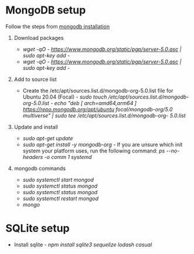 # MongoDB setup

Follow the steps from [mongodb installation](https://docs.mongodb.com/manual/tutorial/install-mongodb-on-ubuntu/)

1. Download packages
    - *wget -qO - https://www.mongodb.org/static/pgp/server-5.0.asc | sudo apt-key add -*
    - *wget -qO - https://www.mongodb.org/static/pgp/server-5.0.asc | sudo apt-key add -*

2. Add to source list
    - Create the /etc/apt/sources.list.d/mongodb-org-5.0.list file for Ubuntu 20.04 (Focal)
            - *sudo touch /etc/apt/sources.list.d/mongodb-org-5.0.list*
            - *echo "deb [ arch=amd64,arm64 ] https://repo.mongodb.org/apt/ubuntu focal/mongodb-org/5.0 multiverse" | sudo tee /etc/apt/sources.list.d/mongodb-org-                 5.0.list*
3. Update and install

    - *sudo apt-get update*
    - *sudo apt-get install -y mongodb-org -* 
If you are unsure which init system your platform uses, run the following command:
    *ps --no-headers -o comm 1 systemd*

4. mongodb commands

    - *sudo systemctl start mongod*
    - *sudo systemctl status mongod*
    - *sudo systemctl status mongod*
    - *sudo systemctl restart mongod*
    - *mongo*

# SQLite setup
 - Install sqlite
        - *npm install sqlite3 sequelize lodash casual*




